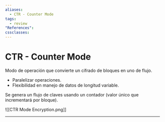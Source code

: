 ```yaml
---
aliases:
  - CTR - Counter Mode
tags:
  - review
"References":
cssclasses:
---
```

# CTR - Counter Mode

Modo de operación que convierte un cifrado de bloques en uno de flujo.

- Paralelizar operaciones.
- Flexibilidad en manejo de datos de longitud variable.

Se genera un flujo de claves usando un contador (valor único que incrementará por bloque). 

![[CTR Mode Encryption.png]]
***